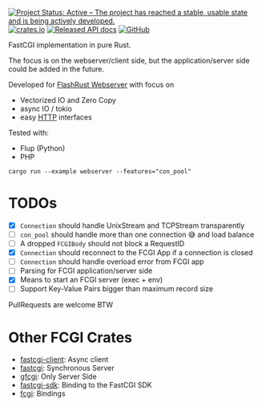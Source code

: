 [![Project Status: Active – The project has reached a stable, usable state and is being actively developed.](https://www.repostatus.org/badges/latest/active.svg)](https://www.repostatus.org/#active)
[![crates.io](https://meritbadge.herokuapp.com/async-fcgi)](https://crates.io/crates/async-fcgi)
[![Released API docs](https://docs.rs/async-fcgi/badge.svg)](https://docs.rs/async-fcgi)
[![GitHub](https://img.shields.io/github/license/User65k/async-fcgi)](./LICENSE)

FastCGI implementation in pure Rust.

The focus is on the webserver/client side, but the application/server side could be added in the future.

Developed for [FlashRust Webserver](https://github.com/User65k/flash_rust_ws)
with focus on
- Vectorized IO and Zero Copy
- async IO / tokio
- easy [HTTP](https://crates.io/crates/http) interfaces

Tested with:
- Flup (Python)
- PHP

`cargo run --example webserver --features="con_pool"`

# TODOs

- [x] `Connection` should handle UnixStream and TCPStream transparently
- [ ] `con_pool` should handle more than one connection :sweat_smile: and load balance
- [ ] A dropped `FCGIBody` should not block a RequestID
- [x] `Connection` should reconnect to the FCGI App if a connection is closed
- [ ] `Connection` should handle overload error from FCGI app
- [ ] Parsing for FCGI application/server side
- [x] Means to start an FCGI server (exec + env)
- [ ] Support Key-Value Pairs bigger than maximum record size

PullRequests are welcome BTW

# Other FCGI Crates

- [fastcgi-client](https://crates.io/crates/fastcgi-client): Async client
- [fastcgi](https://crates.io/crates/fastcgi): Synchronous Server
- [gfcgi](https://crates.io/crates/gfcgi): Only Server Side
- [fastcgi-sdk](https://crates.io/crates/fastcgi-sdk): Binding to the FastCGI SDK
- [fcgi](https://crates.io/crates/fcgi): Bindings
